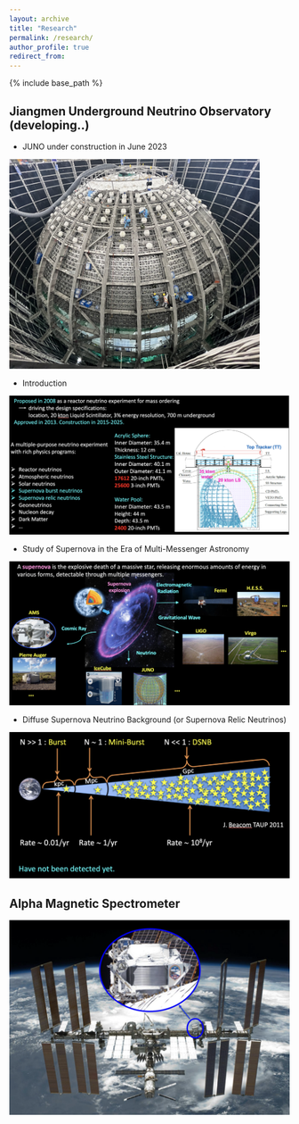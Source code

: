 ```yaml
---
layout: archive
title: "Research"
permalink: /research/
author_profile: true
redirect_from:
---
```


{% include base_path %}

## Jiangmen Underground Neutrino Observatory (developing..)
* JUNO under construction in June 2023 

<img src="../images/juno0.png" alt="Figure caption" style="width:450px;" />

* Introduction

<img src="../images/juno1.png" alt="Figure caption" style="width:600px;" />

* Study of Supernova in the Era of Multi-Messenger Astronomy

<img src="../images/juno2.png" alt="Figure caption" style="width:600px;" />

* Diffuse Supernova Neutrino Background (or Supernova Relic Neutrinos)

<img src="../images/juno3.png" alt="Figure caption" style="width:600px;" />

## Alpha Magnetic Spectrometer

<img src="../images/ams.png" alt="Figure caption" style="width:600px;" />
